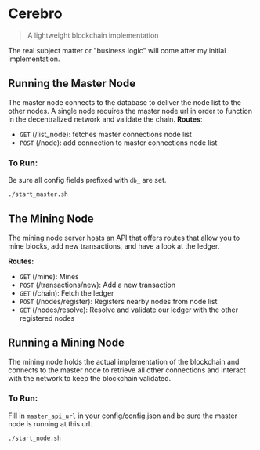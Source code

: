 # Cerebro
> A lightweight blockchain implementation

The real subject matter or "business logic" will come after my initial implementation.

## Running the Master Node 

The master node connects to the database to deliver the node list to the other nodes.
A single node requires the master node url in order to function in the decentralized network and validate the chain.
__Routes__:
- `GET` (/list_node): fetches master connections node list
- `POST` (/node): add connection to master connections node list

### To Run:
Be sure all config fields prefixed with `db_` are set.

```bash
./start_master.sh
```

## The Mining Node

The mining node server hosts an API that offers routes 
that allow you to mine blocks, add new transactions, 
and have a look at the ledger.

__Routes:__
- `GET` (/mine): Mines
- `POST` (/transactions/new): Add a new transaction
- `GET` (/chain): Fetch the ledger
- `POST` (/nodes/register): Registers nearby nodes from node list
- `GET` (/nodes/resolve): Resolve and validate our ledger with the other registered nodes

## Running a Mining Node 

The mining node holds the actual implementation of the blockchain 
and connects to the master node to retrieve all other connections
and interact with the network to keep the blockchain validated.

### To Run:
Fill in `master_api_url` in your config/config.json 
and be sure the master node is running at this url.

```bash
./start_node.sh
```

